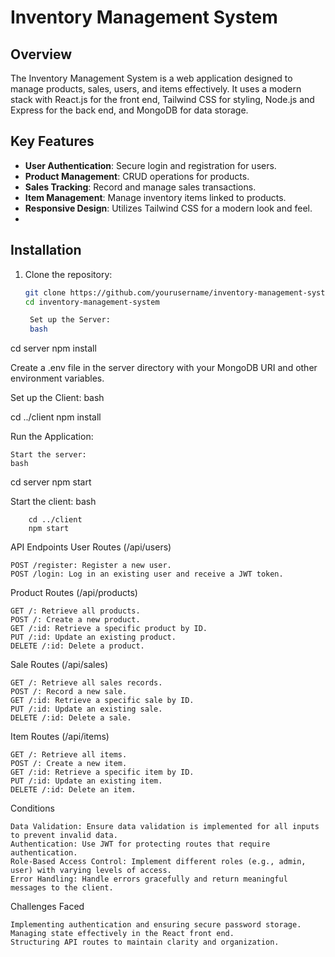 # Inventory Management System

## Overview
The Inventory Management System is a web application designed to manage products, sales, users, and items effectively. It uses a modern stack with React.js for the front end, Tailwind CSS for styling, Node.js and Express for the back end, and MongoDB for data storage.

## Key Features
- **User Authentication**: Secure login and registration for users.
- **Product Management**: CRUD operations for products.
- **Sales Tracking**: Record and manage sales transactions.
- **Item Management**: Manage inventory items linked to products.
- **Responsive Design**: Utilizes Tailwind CSS for a modern look and feel.
- 
## Installation

1. Clone the repository:
   ```bash
   git clone https://github.com/yourusername/inventory-management-system.git
   cd inventory-management-system

    Set up the Server:
    bash

cd server
npm install

Create a .env file in the server directory with your MongoDB URI and other environment variables.

Set up the Client:
bash

cd ../client
npm install

Run the Application:

    Start the server:
    bash

cd server
npm start

Start the client:
bash

        cd ../client
        npm start

API Endpoints
User Routes (/api/users)

    POST /register: Register a new user.
    POST /login: Log in an existing user and receive a JWT token.

Product Routes (/api/products)

    GET /: Retrieve all products.
    POST /: Create a new product.
    GET /:id: Retrieve a specific product by ID.
    PUT /:id: Update an existing product.
    DELETE /:id: Delete a product.

Sale Routes (/api/sales)

    GET /: Retrieve all sales records.
    POST /: Record a new sale.
    GET /:id: Retrieve a specific sale by ID.
    PUT /:id: Update an existing sale.
    DELETE /:id: Delete a sale.

Item Routes (/api/items)

    GET /: Retrieve all items.
    POST /: Create a new item.
    GET /:id: Retrieve a specific item by ID.
    PUT /:id: Update an existing item.
    DELETE /:id: Delete an item.

Conditions

    Data Validation: Ensure data validation is implemented for all inputs to prevent invalid data.
    Authentication: Use JWT for protecting routes that require authentication.
    Role-Based Access Control: Implement different roles (e.g., admin, user) with varying levels of access.
    Error Handling: Handle errors gracefully and return meaningful messages to the client.

Challenges Faced

    Implementing authentication and ensuring secure password storage.
    Managing state effectively in the React front end.
    Structuring API routes to maintain clarity and organization.
